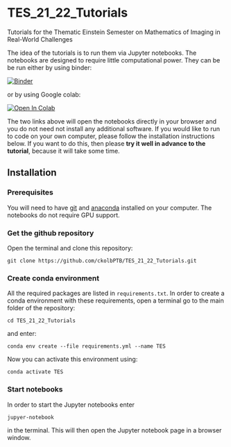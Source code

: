 # TES_21_22_Tutorials
Tutorials for the Thematic Einstein Semester on Mathematics of Imaging in Real-World Challenges

The idea of the tutorials is to run them via Jupyter notebooks. 
The notebooks are designed to require little computational power. 
They can be be run either by using binder:

[![Binder](https://mybinder.org/badge_logo.svg)](https://mybinder.org/v2/gh/ckolbPTB/TES_21_22_Tutorials.git/HEAD)

or by using Google colab:

[![Open In Colab](https://colab.research.google.com/assets/colab-badge.svg)](https://colab.research.google.com/github/ckolbPTB/TES_21_22_Tutorials.git/blob/main/StatisticalShapeModel.ipynb)

The two links above will open the notebooks directly in your browser and you do not need not install any additional software.
If you would like to run to code on your own computer, please follow the installation instructions below. 
If you want to do this, then please **try it well in advance to the tutorial**, because it will take some time.

## Installation

### Prerequisites 
You will need to have [git](https://www.git-scm.com/book/en/v2/Getting-Started-Installing-Git) and [anaconda](https://docs.anaconda.com/anaconda/install/) installed on your computer. 
The notebooks do not require GPU support.

### Get the github repository
Open the terminal and clone this repository:
```
git clone https://github.com/ckolbPTB/TES_21_22_Tutorials.git
```

### Create conda environment
All the required packages are listed in `requirements.txt`. 
In order to create a conda environment with these requirements, open a terminal go to the main folder of the repository:
```
cd TES_21_22_Tutorials
```
and enter:
```
conda env create --file requirements.yml --name TES
```
Now you can activate this environment using:
```
conda activate TES
```

### Start notebooks
In order to start the Jupyter notebooks enter
```
jupyer-notebook
```
in the terminal. This will then open the Jupyter notebook page in a browser window.

